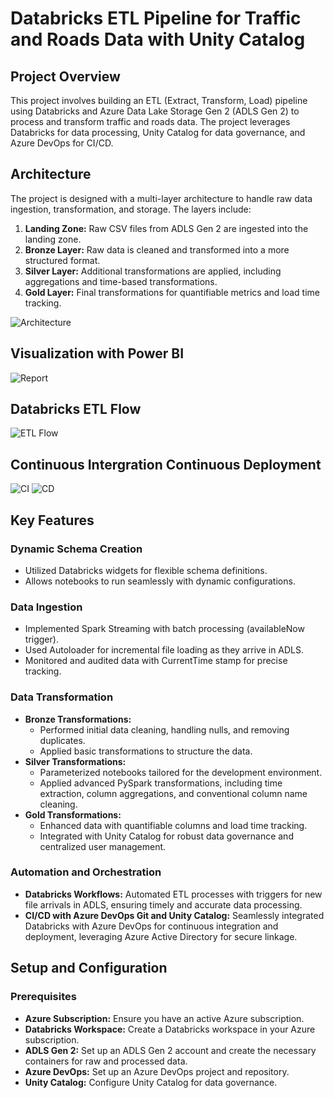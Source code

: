 # Databricks ETL Pipeline for Traffic and Roads Data with Unity Catalog

## Project Overview

This project involves building an ETL (Extract, Transform, Load) pipeline using Databricks and Azure Data Lake Storage Gen 2 (ADLS Gen 2) to process and transform traffic and roads data. The project leverages Databricks for data processing, Unity Catalog for data governance, and Azure DevOps for CI/CD.

## Architecture

The project is designed with a multi-layer architecture to handle raw data ingestion, transformation, and storage. The layers include:

1. **Landing Zone:** Raw CSV files from ADLS Gen 2 are ingested into the landing zone.
2. **Bronze Layer:** Raw data is cleaned and transformed into a more structured format.
3. **Silver Layer:** Additional transformations are applied, including aggregations and time-based transformations.
4. **Gold Layer:** Final transformations for quantifiable metrics and load time tracking.

![Architecture](https://github.com/DivineSamOfficial/Traffic-and-Roads-Databricks-ETL-Pipeline-with-Unity-Catalog/blob/main/Assets/SysArch.jpg)

## Visualization with Power BI
![Report](https://github.com/DivineSamOfficial/Traffic-and-Roads-Databricks-ETL-Pipeline-with-Unity-Catalog/blob/main/Assets/Report.png)

## Databricks ETL Flow
![ETL Flow](path-to-image)

## Continuous Intergration Continuous Deployment
![CI](https://github.com/DivineSamOfficial/Traffic-and-Roads-Databricks-ETL-Pipeline-with-Unity-Catalog/blob/main/Assets/CI.png)
![CD](https://github.com/DivineSamOfficial/Traffic-and-Roads-Databricks-ETL-Pipeline-with-Unity-Catalog/blob/main/Assets/CD.png)
## Key Features

### Dynamic Schema Creation

- Utilized Databricks widgets for flexible schema definitions.
- Allows notebooks to run seamlessly with dynamic configurations.

### Data Ingestion

- Implemented Spark Streaming with batch processing (availableNow trigger).
- Used Autoloader for incremental file loading as they arrive in ADLS.
- Monitored and audited data with CurrentTime stamp for precise tracking.

### Data Transformation

- **Bronze Transformations:**
  - Performed initial data cleaning, handling nulls, and removing duplicates.
  - Applied basic transformations to structure the data.
- **Silver Transformations:**
  - Parameterized notebooks tailored for the development environment.
  - Applied advanced PySpark transformations, including time extraction, column aggregations, and conventional column name cleaning.
- **Gold Transformations:**
  - Enhanced data with quantifiable columns and load time tracking.
  - Integrated with Unity Catalog for robust data governance and centralized user management.

### Automation and Orchestration

- **Databricks Workflows:** Automated ETL processes with triggers for new file arrivals in ADLS, ensuring timely and accurate data processing.
- **CI/CD with Azure DevOps Git and Unity Catalog:** Seamlessly integrated Databricks with Azure DevOps for continuous integration and deployment, leveraging Azure Active Directory for secure linkage.

## Setup and Configuration

### Prerequisites

- **Azure Subscription:** Ensure you have an active Azure subscription.
- **Databricks Workspace:** Create a Databricks workspace in your Azure subscription.
- **ADLS Gen 2:** Set up an ADLS Gen 2 account and create the necessary containers for raw and processed data.
- **Azure DevOps:** Set up an Azure DevOps project and repository.
- **Unity Catalog:** Configure Unity Catalog for data governance.

